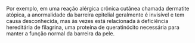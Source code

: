 Por exemplo, em uma reação alérgica crônica cutânea chamada dermatite atópica, a anormalidade da barreira epitelial geralmente é invisível e tem causa desconhecida, mas às vezes está relacionada à deficiência hereditária de filagrina, uma proteína de queratinócito necessária para manter a função normal da barreira da pele. 